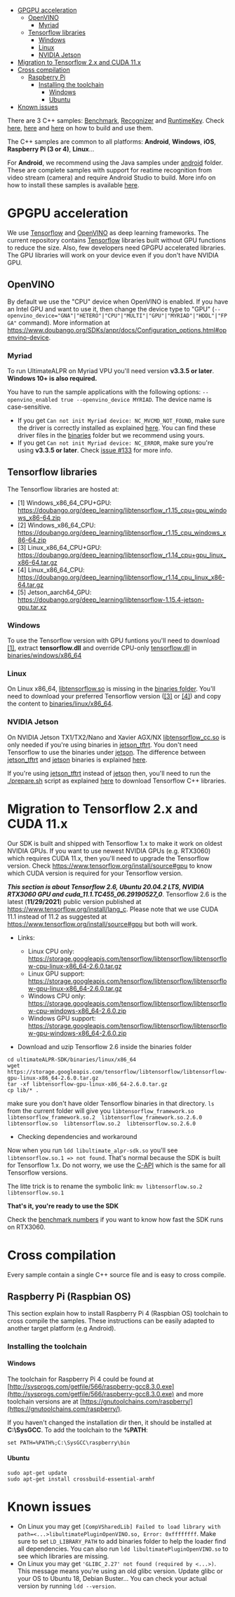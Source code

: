 - [GPGPU acceleration](#gpu-acceleration)
  - [OpenVINO](#gpu-acceleration-openvino)
    - [Myriad](#gpu-acceleration-openvino-myriad)
  - [Tensorflow libraries](#gpu-acceleration-tensorflow)
    - [Windows](#gpu-acceleration-tensorflow-windows)
    - [Linux](#gpu-acceleration-tensorflow-linux)
    - [NVIDIA Jetson](#gpu-acceleration-tensorflow-jetson)
- [Migration to Tensorflow 2.x and CUDA 11.x](#migration-tf2)
- [Cross compilation](#cross-compilation)
  - [Raspberry Pi](#cross-compilation-rpi)
    - [Installing the toolchain](#cross-compilation-rpi-install)
      - [Windows](#cross-compilation-rpi-install-windows)
      - [Ubuntu](#cross-compilation-rpi-install-ubuntu)
- [Known issues](#known-issues)

There are 3 C++ samples: [Benchmark](benchmark), [Recognizer](recognizer) and [RuntimeKey](runtimeKey). Check [here](benchmark/README.md), [here](recognizer/README.md) and [here](runtimeKey/README.md) on how to build and use them.

The C++ samples are common to all platforms: **Android**, **Windows**, **iOS**, **Raspberry Pi (3 or 4)**, **Linux**...

For **Android**, we recommend using the Java samples under [android](../android) folder. These are complete samples with support for reatime recognition from video stream (camera) and require Android Studio to build. More info on how to install these samples is available [here](../../README.md#trying-the-samples-android).

<a name="gpu-acceleration"></a>
# GPGPU acceleration #

We use [Tensorflow](https://www.tensorflow.org/) and [OpenVINO](https://docs.openvinotoolkit.org/) as deep learning frameworks. The current repository contains [Tensorflow](https://www.tensorflow.org/) libraries built without GPU functions to reduce the size. Also, few developers need GPGPU accelerated libraries. The GPU libraries will work on your device even if you don't have NVIDIA GPU.

<a name="gpu-acceleration-openvino"></a>
## OpenVINO ##
By default we use the "CPU" device when OpenVINO is enabled. If you have an Intel GPU and want to use it, then change the device type to "GPU" (`--openvino_device="GNA"|"HETERO"|"CPU"|"MULTI"|"GPU"|"MYRIAD"|"HDDL"|"FPGA"` command). More information at https://www.doubango.org/SDKs/anpr/docs/Configuration_options.html#openvino-device.

<a name="gpu-acceleration-openvino-myriad"></a>
### Myriad ###
To run UltimateALPR on Myriad VPU you'll need version **v3.3.5 or later**. **Windows 10+ is also required.**

You have to run the sample applications with the following options: `--openvino_enabled true --openvino_device MYRIAD`. The device name is case-sensitive.
- If you get `Can not init Myriad device: NC_MVCMD_NOT_FOUND`, make sure the driver is correctly installed as explained [here](https://docs.openvinotoolkit.org/2018_R5/_docs_install_guides_installing_openvino_windows.html#usb-myriad). You can find these driver files in the [binaries](../../binaries/windows/x86_64) folder but we recommend using yours.
- If you get `Can not init Myriad device: NC_ERROR`, make sure you're using **v3.3.5 or later**. Check [issue #133](https://github.com/DoubangoTelecom/ultimateALPR-SDK/issues/133) for more info.

<a name="gpu-acceleration-tensorflow"></a>
## Tensorflow libraries ##
The Tensorflow libraries are hosted at:
 - [1] Windows_x86_64_CPU+GPU: https://doubango.org/deep_learning/libtensorflow_r1.15_cpu+gpu_windows_x86-64.zip
 - [2] Windows_x86_64_CPU: https://doubango.org/deep_learning/libtensorflow_r1.15_cpu_windows_x86-64.zip
 - [3] Linux_x86_64_CPU+GPU: https://doubango.org/deep_learning/libtensorflow_r1.14_cpu+gpu_linux_x86-64.tar.gz
 - [4] Linux_x86_64_CPU: https://doubango.org/deep_learning/libtensorflow_r1.14_cpu_linux_x86-64.tar.gz
 - [5] Jetson_aarch64_GPU: https://doubango.org/deep_learning/libtensorflow-1.15.4-jetson-gpu.tar.xz

<a name="gpu-acceleration-tensorflow-window"></a>
### Windows ###
To use the Tensorflow version with GPU funtions you'll need to download [[1]](https://doubango.org/deep_learning/libtensorflow_r1.15_cpu+gpu_windows_x86-64.zip), extract **tensorflow.dll** and override CPU-only [tensorflow.dll](../../binaries/windows/x86_64/tensorflow.dll) in [binaries/windows/x86_64](../../binaries/windows/x86_64)

<a name="gpu-acceleration-tensorflow-linux"></a>
### Linux ###
On Linux x86_64, [libtensorflow.so](../../binaries/linux/x86_64/libtensorflow.so) is missing in the [binaries folder](../../binaries/linux/x86_64). You'll need to download your preferred Tensorflow version ([[3]](https://doubango.org/deep_learning/libtensorflow_r1.14_cpu+gpu_linux_x86-64.tar.gz) or [[4]](https://doubango.org/deep_learning/libtensorflow_r1.14_cpu_linux_x86-64.tar.gz)) and copy the content to [binaries/linux/x86_64](../../binaries/linux/x86_64).

<a name="gpu-acceleration-tensorflow-jetson"></a>
### NVIDIA Jetson ###
On NVIDIA Jetson TX1/TX2/Nano and Xavier AGX/NX [libtensorflow_cc.so](../../binaries/jetson_tftrt/aarch64/libtensorflow_cc.so) is only needed if you're using binaries in [jetson_tftrt](../../binaries/jetson_tftrt). You don't need Tensorflow to use the binaries under [jetson](../../binaries/jetson). The difference between [jetson_tftrt](../../binaries/jetson_tftrt) and [jetson](../../binaries/jetson) binaries is explained [here](../../Jetson.md#getting-started_jetson-versus-jetsontftrt).

If you're using [jetson_tftrt](../../binaries/jetson_tftrt) instead of [jetson](../../binaries/jetson) then, you'll need to run the [./prepare.sh](../../binaries/jetson_tftrt/aarch64/prepare.sh) script as explained [here](../../Jetson.md#getting-started_before-trying-to-use-the-sdk-on-jetson_building-optimized-models) to download Tensorflow C++ libraries.

<a name="migration-tf2"></a>
# Migration to Tensorflow 2.x and CUDA 11.x #

Our SDK is built and shipped with Tensorflow 1.x to make it work on oldest NVIDIA GPUs. If you want to use newest NVIDIA GPUs (e.g. RTX3060) which requires CUDA 11.x, then you'll need to upgrade the Tensorflow version. Check https://www.tensorflow.org/install/source#gpu to know which CUDA version is required for your Tensorflow version.

***This section is about Tensorflow 2.6, Ubuntu 20.04.2 LTS, NVIDIA RTX3060 GPU and cuda_11.1.TC455_06.29190527_0***. Tensorflow 2.6 is the latest (**11/29/2021**) public version published at https://www.tensorflow.org/install/lang_c. Please note that we use CUDA 11.1 instead of 11.2 as suggested at https://www.tensorflow.org/install/source#gpu but both will work.

- Links:
  - Linux CPU only:	https://storage.googleapis.com/tensorflow/libtensorflow/libtensorflow-cpu-linux-x86_64-2.6.0.tar.gz
  - Linux GPU support:	https://storage.googleapis.com/tensorflow/libtensorflow/libtensorflow-gpu-linux-x86_64-2.6.0.tar.gz
  - Windows CPU only:	https://storage.googleapis.com/tensorflow/libtensorflow/libtensorflow-cpu-windows-x86_64-2.6.0.zip
  - Windows GPU support:	https://storage.googleapis.com/tensorflow/libtensorflow/libtensorflow-gpu-windows-x86_64-2.6.0.zip

- Download and uzip Tensorflow 2.6 inside the binaries folder
```
cd ultimateALPR-SDK/binaries/linux/x86_64
wget https://storage.googleapis.com/tensorflow/libtensorflow/libtensorflow-gpu-linux-x86_64-2.6.0.tar.gz
tar -xf libtensorflow-gpu-linux-x86_64-2.6.0.tar.gz
cp lib/* .
```
make sure you don't have older Tensorflow binaries in that directory.
`ls` from the current folder will give you `libtensorflow_framework.so  libtensorflow_framework.so.2  libtensorflow_framework.so.2.6.0  libtensorflow.so  libtensorflow.so.2  libtensorflow.so.2.6.0` 

- Checking dependencies and workaround

Now when you run `ldd libultimate_alpr-sdk.so` you'll see `libtensorflow.so.1 => not found`. That's normal because the SDK is built for Tensorflow 1.x. Do not worry, we use the [C-API](https://github.com/tensorflow/tensorflow/blob/master/tensorflow/c/c_api.h) which is the same for all Tensorflow versions.

The litte trick is to rename the symbolic link: `mv libtensorflow.so.2 libtensorflow.so.1`

**That's it, you're ready to use the SDK**

Check the [benchmark numbers](benchmark/README.md#peformance-numbers) if you want to know how fast the SDK runs on RTX3060.

<a name="cross-compilation"></a>
# Cross compilation #

Every sample contain a single C++ source file and is easy to cross compile. 

<a name="cross-compilation-rpi"></a>
## Raspberry Pi (Raspbian OS) ##

This section explain how to install Raspberry Pi 4 (Raspbian OS) toolchain to cross compile the samples. These instructions can be easily adapted to another target platform (e.g Android).

<a name="cross-compilation-rpi-install"></a>
### Installing the toolchain ###

<a name="cross-compilation-rpi-install-windows"></a>
#### Windows ####
The toolchain for Raspberry Pi 4 could be found at [http://sysprogs.com/getfile/566/raspberry-gcc8.3.0.exe](http://sysprogs.com/getfile/566/raspberry-gcc8.3.0.exe) and more toolchain versions are at [https://gnutoolchains.com/raspberry/](https://gnutoolchains.com/raspberry/).

If you haven't changed the installation dir then, it should be installed at **C:\SysGCC**. To add the toolchain to the **%PATH**:
```
set PATH=%PATH%;C:\SysGCC\raspberry\bin
```

<a name="cross-compilation-rpi-install-ubuntu"></a>
#### Ubuntu ####
```
sudo apt-get update
sudo apt-get install crossbuild-essential-armhf
```

<a name="known-issues"></a>
# Known issues #
- On Linux you may get `[CompVSharedLib] Failed to load library with path=<...>libultimatePluginOpenVINO.so, Error: 0xffffffff`. Make sure to set `LD_LIBRARY_PATH` to add binaries folder to help the loader find all dependencies. You can also run `ldd libultimatePluginOpenVINO.so` to see which libraries are missing.
- On Linux you may get `'GLIBC_2.27' not found (required by <...>)`. This message means you're using an old glibc version. Update glibc or your OS to Ubuntu 18, Debian Buster... You can check your actual version by running `ldd --version`. 
